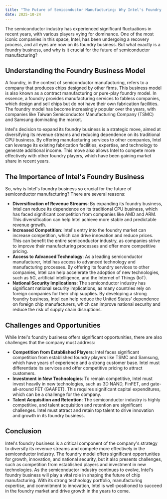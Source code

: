 ```yaml
---
title: "The Future of Semiconductor Manufacturing: Why Intel's Foundry Business Matters"
date: 2025-10-24
---
```


The semiconductor industry has experienced significant fluctuations in recent years, with various players vying for dominance. One of the most iconic companies in this space, Intel, has been undergoing a recovery process, and all eyes are now on its foundry business. But what exactly is a foundry business, and why is it crucial for the future of semiconductor manufacturing?

## Understanding the Foundry Business Model
A foundry, in the context of semiconductor manufacturing, refers to a company that produces chips designed by other firms. This business model is also known as a contract manufacturing or pure-play foundry model. In essence, a foundry provides manufacturing services to fabless companies, which design and sell chips but do not have their own fabrication facilities. The foundry model has become increasingly popular over the years, with companies like Taiwan Semiconductor Manufacturing Company (TSMC) and Samsung dominating the market.

Intel's decision to expand its foundry business is a strategic move, aimed at diversifying its revenue streams and reducing dependence on its traditional CPU business. By offering manufacturing services to other companies, Intel can leverage its existing fabrication facilities, expertise, and technology to generate additional income. This move also allows Intel to compete more effectively with other foundry players, which have been gaining market share in recent years.

## The Importance of Intel's Foundry Business
So, why is Intel's foundry business so crucial for the future of semiconductor manufacturing? There are several reasons:

* **Diversification of Revenue Streams**: By expanding its foundry business, Intel can reduce its dependence on its traditional CPU business, which has faced significant competition from companies like AMD and ARM. This diversification can help Intel achieve more stable and predictable revenue growth.
* **Increased Competition**: Intel's entry into the foundry market can increase competition, which can drive innovation and reduce prices. This can benefit the entire semiconductor industry, as companies strive to improve their manufacturing processes and offer more competitive pricing.
* **Access to Advanced Technology**: As a leading semiconductor manufacturer, Intel has access to advanced technology and manufacturing processes. By offering its foundry services to other companies, Intel can help accelerate the adoption of new technologies, such as 5G, artificial intelligence, and the Internet of Things (IoT).
* **National Security Implications**: The semiconductor industry has significant national security implications, as many countries rely on foreign companies for their chip supplies. By developing a strong foundry business, Intel can help reduce the United States' dependence on foreign chip manufacturers, which can improve national security and reduce the risk of supply chain disruptions.

## Challenges and Opportunities
While Intel's foundry business offers significant opportunities, there are also challenges that the company must address:

* **Competition from Established Players**: Intel faces significant competition from established foundry players like TSMC and Samsung, which have years of experience and a strong customer base. Intel must differentiate its services and offer competitive pricing to attract customers.
* **Investment in New Technologies**: To remain competitive, Intel must invest heavily in new technologies, such as 3D NAND, FinFET, and gate-all-around FET (GAAFET). This requires significant capital expenditures, which can be a challenge for the company.
* **Talent Acquisition and Retention**: The semiconductor industry is highly competitive, and talent acquisition and retention are significant challenges. Intel must attract and retain top talent to drive innovation and growth in its foundry business.

## Conclusion
Intel's foundry business is a critical component of the company's strategy to diversify its revenue streams and compete more effectively in the semiconductor industry. The foundry model offers significant opportunities for growth, innovation, and national security, but it also presents challenges, such as competition from established players and investment in new technologies. As the semiconductor industry continues to evolve, Intel's foundry business will play a vital role in shaping the future of chip manufacturing. With its strong technology portfolio, manufacturing expertise, and commitment to innovation, Intel is well-positioned to succeed in the foundry market and drive growth in the years to come.
